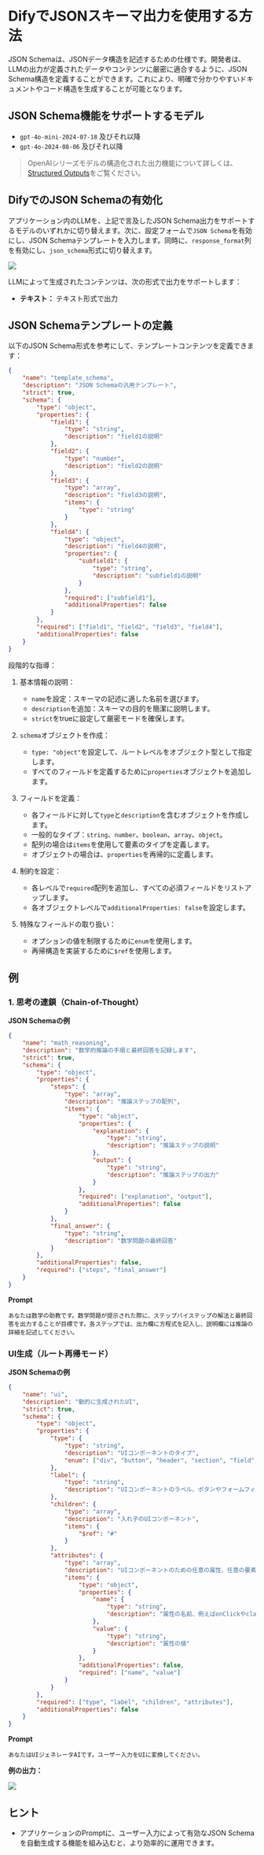 # DifyでJSONスキーマ出力を使用する方法

JSON Schemaは、JSONデータ構造を記述するための仕様です。開発者は、LLMの出力が定義されたデータやコンテンツに厳密に適合するように、JSON Schema構造を定義することができます。これにより、明確で分かりやすいドキュメントやコード構造を生成することが可能となります。

## JSON Schema機能をサポートするモデル

- `gpt-4o-mini-2024-07-18` 及びそれ以降
- `gpt-4o-2024-08-06` 及びそれ以降

> OpenAIシリーズモデルの構造化された出力機能について詳しくは、[Structured Outputs](https://platform.openai.com/docs/guides/structured-outputs/introduction)をご覧ください。

## DifyでのJSON Schemaの有効化

アプリケーション内のLLMを、上記で言及したJSON Schema出力をサポートするモデルのいずれかに切り替えます。次に、設定フォームで`JSON Schema`を有効にし、JSON Schemaテンプレートを入力します。同時に、`response_format`列を有効にし、`json_schema`形式に切り替えます。

![](../../../img/learn-more-json-schema.png)

LLMによって生成されたコンテンツは、次の形式で出力をサポートします：

- **テキスト：** テキスト形式で出力

## JSON Schemaテンプレートの定義

以下のJSON Schema形式を参考にして、テンプレートコンテンツを定義できます：

```json
{
    "name": "template_schema",
    "description": "JSON Schemaの汎用テンプレート",
    "strict": true,
    "schema": {
        "type": "object",
        "properties": {
            "field1": {
                "type": "string",
                "description": "field1の説明"
            },
            "field2": {
                "type": "number",
                "description": "field2の説明"
            },
            "field3": {
                "type": "array",
                "description": "field3の説明",
                "items": {
                    "type": "string"
                }
            },
            "field4": {
                "type": "object",
                "description": "field4の説明",
                "properties": {
                    "subfield1": {
                        "type": "string",
                        "description": "subfield1の説明"
                    }
                },
                "required": ["subfield1"],
                "additionalProperties": false
            }
        },
        "required": ["field1", "field2", "field3", "field4"],
        "additionalProperties": false
    }
}
```

段階的な指導：

1. 基本情報の説明：
   - `name`を設定：スキーマの記述に適した名前を選びます。
   - `description`を追加：スキーマの目的を簡潔に説明します。
   - `strict`をtrueに設定して厳密モードを確保します。

2. `schema`オブジェクトを作成：
   - `type: "object"`を設定して、ルートレベルをオブジェクト型として指定します。
   - すべてのフィールドを定義するために`properties`オブジェクトを追加します。

3. フィールドを定義：
   - 各フィールドに対して`type`と`description`を含むオブジェクトを作成します。
   - 一般的なタイプ：`string`、`number`、`boolean`、`array`、`object`。
   - 配列の場合は`items`を使用して要素のタイプを定義します。
   - オブジェクトの場合は、`properties`を再帰的に定義します。

4. 制約を設定：
   - 各レベルで`required`配列を追加し、すべての必須フィールドをリストアップします。
   - 各オブジェクトレベルで`additionalProperties: false`を設定します。

5. 特殊なフィールドの取り扱い：
   - オプションの値を制限するために`enum`を使用します。
   - 再帰構造を実装するために`$ref`を使用します。

## 例

### 1. 思考の連鎖（Chain-of-Thought）

**JSON Schemaの例**

```json
{
    "name": "math_reasoning",
    "description": "数学的推論の手順と最終回答を記録します",
    "strict": true,
    "schema": {
        "type": "object",
        "properties": {
            "steps": {
                "type": "array",
                "description": "推論ステップの配列",
                "items": {
                    "type": "object",
                    "properties": {
                        "explanation": {
                            "type": "string",
                            "description": "推論ステップの説明"
                        },
                        "output": {
                            "type": "string",
                            "description": "推論ステップの出力"
                        }
                    },
                    "required": ["explanation", "output"],
                    "additionalProperties": false
                }
            },
            "final_answer": {
                "type": "string",
                "description": "数学問題の最終回答"
            }
        },
        "additionalProperties": false,
        "required": ["steps", "final_answer"]
    }
}
```

**Prompt**

```text
あなたは数学の助教です。数学問題が提示された際に、ステップバイステップの解法と最終回答を出力することが目標です。各ステップでは、出力欄に方程式を記入し、説明欄には推論の詳細を記述してください。
```

### UI生成（ルート再帰モード）

**JSON Schemaの例**

```json
{
    "name": "ui",
    "description": "動的に生成されたUI",
    "strict": true,
    "schema": {
        "type": "object",
        "properties": {
            "type": {
                "type": "string",
                "description": "UIコンポーネントのタイプ",
                "enum": ["div", "button", "header", "section", "field", "form"]
            },
            "label": {
                "type": "string",
                "description": "UIコンポーネントのラベル、ボタンやフォームフィールドに使用"
            },
            "children": {
                "type": "array",
                "description": "入れ子のUIコンポーネント",
                "items": {
                    "$ref": "#"
                }
            },
            "attributes": {
                "type": "array",
                "description": "UIコンポーネントのための任意の属性、任意の要素に適しています",
                "items": {
                    "type": "object",
                    "properties": {
                        "name": {
                            "type": "string",
                            "description": "属性の名前、例えばonClickやclassName"
                        },
                        "value": {
                            "type": "string",
                            "description": "属性の値"
                        }
                    },
                    "additionalProperties": false,
                    "required": ["name", "value"]
                }
            }
        },
        "required": ["type", "label", "children", "attributes"],
        "additionalProperties": false
    }
}
```

**Prompt**

```text
あなたはUIジェネレータAIです。ユーザー入力をUIに変換してください。
```

**例の出力：**

![](https://assets-docs.dify.ai/dify-enterprise-mintlify/jp/learn-more/03c1132f714cbd5920f5b0f80287a07d.png)

## ヒント

- アプリケーションのPromptに、ユーザー入力によって有効なJSON Schemaを自動生成する機能を組み込むと、より効率的に運用できます。